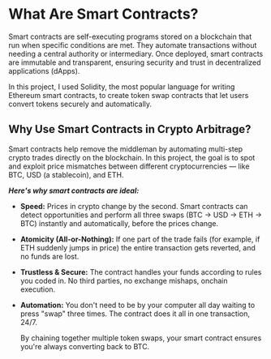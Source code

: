 <h1>What Are Smart Contracts?</h1>
Smart contracts are self-executing programs stored on a blockchain that run when specific conditions are met. They automate transactions without needing a central authority or intermediary. Once deployed, smart contracts are immutable and transparent, ensuring security and trust in decentralized applications (dApps).

In this project, I used Solidity, the most popular language for writing Ethereum smart contracts, to create token swap contracts that let users convert tokens securely and automatically.

<h2>Why Use Smart Contracts in Crypto Arbitrage?</h2>
<p>Smart contracts help remove the middleman by automating multi-step crypto trades directly on the blockchain. In this project, the goal is to spot and exploit price mismatches between different cryptocurrencies — like BTC, USD (a stablecoin), and ETH.</p>

<b><i>Here's why smart contracts are ideal:</b></i>
<ul>
  
<p><li><b>Speed:</b> Prices in crypto change by the second. Smart contracts can detect opportunities and perform all three swaps (BTC → USD → ETH → BTC) instantly and automatically, before the prices change.</li></p>

<p><li><b>Atomicity (All-or-Nothing):</b> If one part of the trade fails (for example, if ETH suddenly jumps in price) the entire transaction gets reverted, and no funds are lost.</li></p>

<p><li><b>Trustless & Secure:</b> The contract handles your funds according to rules you coded in. No third parties, no exchange mishaps, onchain execution.</li></p>

<p><li><b>Automation:</b> You don't need to be by your computer all day waiting to press "swap" three times. The contract does it all in one transaction, 24/7.</li></p>

By chaining together multiple token swaps, your smart contract ensures you're always converting back to BTC.


